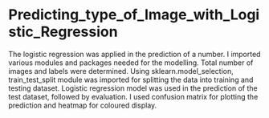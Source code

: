 # Predicting_type_of_Image_with_Logistic_Regression
The logistic regression was applied in the prediction of a number.
I imported various modules and packages needed for the modelling.
Total number of images and labels were determined.
Using sklearn.model_selection, train_test_split module was imported for splitting the data into training and testing dataset.
Logistic regression model was used in the prediction of the test dataset, followed by evaluation.
I used confusion matrix for plotting the prediction and heatmap for coloured display.

